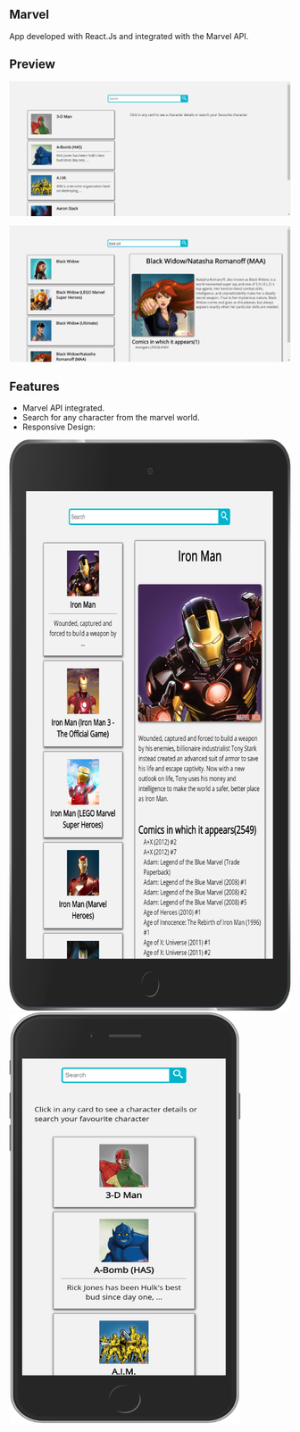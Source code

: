 ## Marvel

App developed with React.Js and integrated with the Marvel API.

## Preview

![screenshot1](https://github.com/ivansevillaa/Marvel/blob/master/screenshots/screenshot1.png)    

![screenshot2](https://github.com/ivansevillaa/Marvel/blob/master/screenshots/screenshot2.png)  

## Features

- Marvel API integrated.  
- Search for any character from the marvel world.  
- Responsive Design:

<img src="https://github.com/ivansevillaa/Marvel/blob/master/screenshots/screenshot-iPad.png" alt="screenshot-iPad" width="768px" height="1024px" />

<img src="https://github.com/ivansevillaa/Marvel/blob/master/screenshots/screenshot-iPhone.png" alt="screenshot-iPhone" width="414px" height="736px" />
